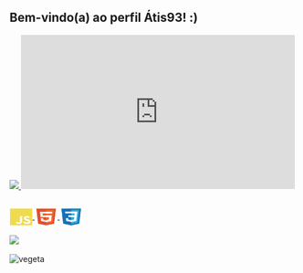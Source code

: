 ## Bem-vindo(a) ao perfil Átis93! :)

 <div>
   <a href="https://github.com/Atis93">
   <img height="180em" src="https://github-readme-stats.vercel.app/api?username=Atis93&show_icons=true&theme=tokyonight&include_all_commits=true&count_private=true"/>
   <iframe src="https://giphy.com/embed/UGWpLb1b4KddktMz0y" width="480" height="270" frameBorder="0" class="giphy-embed" allowFullScreen></iframe><p><a href="https://giphy.com/gifs/xbox-xbox-series-x-the-division-2-warlords-of-new-york-UGWpLb1b4KddktMz0y">

</div>
<div style="display: inline_block"><br>
  <img align="center" alt="Js" height="30" width="40" src="https://raw.githubusercontent.com/devicons/devicon/master/icons/javascript/javascript-plain.svg">
  <img align="center" alt="HTML" height="30" width="40" src="https://raw.githubusercontent.com/devicons/devicon/master/icons/html5/html5-original.svg">
  <img align="center" alt="CSS" height="30" width="40" src="https://raw.githubusercontent.com/devicons/devicon/master/icons/css3/css3-original.svg">
</div>
 
<br>
 
 <div> 
  <a href="https://www.linkedin.com/in/luiz-phellipe-801a111a7/" target="_blank"><img src="https://img.shields.io/badge/-LinkedIn-%230077B5?style=for-the-badge&logo=linkedin&logoColor=white" target="_blank"></a> 
 
  ![vegeta](https://64.media.tumblr.com/0937d79a6e8878768515b61412687d15/tumblr_oywtffr5CT1qc9dlro1_400.gifv)

</div>
